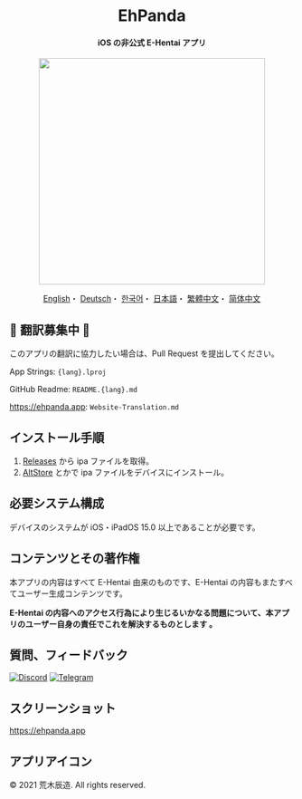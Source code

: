 <h1 align="center">EhPanda</h1>

<h4 align="center">iOS の非公式 E-Hentai アプリ</h4>

<p align="center">
<img src="https://user-images.githubusercontent.com/31207151/105609404-0acbff00-5de4-11eb-9e88-f3c6e0ba9d44.png" width="400"></img>
</p>

<p align="center">
  <a href="/README.md">English</a>・
  <a href="/README.de.md">Deutsch</a>・
  <a href="/README.ko.md">한국어</a>・
  <a href="/README.jpn.md">日本語</a>・
  <a href="/README.cht.md">繁體中文</a>・
  <a href="/README.chs.md">简体中文</a>
</p>

## 📢 翻訳募集中 📢
このアプリの翻訳に協力したい場合は、Pull Request を提出してください。

App Strings: `{lang}.lproj`

GitHub Readme: `README.{lang}.md`

https://ehpanda.app: `Website-Translation.md`

## インストール手順
1. [Releases](https://github.com/arakitatsuzou/EhPanda/releases) から ipa ファイルを取得。
2. [AltStore](https://altstore.io) とかで ipa ファイルをデバイスにインストール。

## 必要システム構成
デバイスのシステムが iOS・iPadOS 15.0 以上であることが必要です。

## コンテンツとその著作権
本アプリの内容はすべて E-Hentai 由来のものです、E-Hentai の内容もまたすべてユーザー生成コンテンツです。

**E-Hentai の内容へのアクセス行為により生じるいかなる問題について、本アプリのユーザー自身の責任でこれを解決するものとします 。**

## 質問、フィードバック
[![Discord](https://img.shields.io/badge/Discord-7289DA?style=for-the-badge&logo=discord&logoColor=white)](https://discord.gg/BSBE9FCBTq)
[![Telegram](https://img.shields.io/badge/Telegram-2CA5E0?style=for-the-badge&logo=telegram&logoColor=white)](https://t.me/ehpanda)

## スクリーンショット
https://ehpanda.app

## アプリアイコン
© 2021 荒木辰造. All rights reserved.
